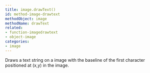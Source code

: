 ```yaml
---
title: image.drawText()
id: method-image-drawtext
methodObject: image
methodName: drawText
related:
- function-imagedrawtext
- object-image
categories:
- image
---
```


Draws a text string on a image with the baseline of the first character positioned at (x,y) in the image.
